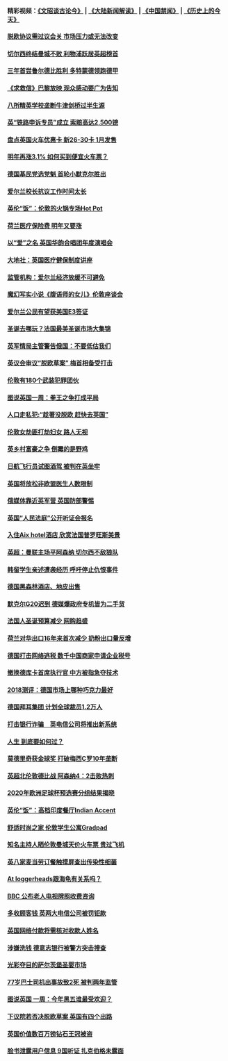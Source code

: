 #### 精彩视频：[《文昭谈古论今》](https://github.com/gfw-breaker/wenzhao/blob/master/README.md?t=12111531) | [《大陆新闻解读》](https://github.com/gfw-breaker/ntdtv-comedy/blob/master/README.md?t=12111531) | [《中国禁闻》](https://github.com/gfw-breaker/ntdtv-news/blob/master/README.md?t=12111531) | [《历史上的今天》](https://github.com/gfw-breaker/today-in-history/blob/master/README.md?t=12111531) 

#### [脱欧协议需过议会关 市场压力或无法改变](../pages/nsc974/n10901979.md?t=12111531) 

#### [切尔西终结曼城不败 利物浦跃居英超榜首](../pages/nsc974/n10900582.md?t=12111531) 

#### [三年首尝鲁尔德比胜利 多特蒙德领跑德甲](../pages/nsc974/n10900592.md?t=12111531) 

#### [《求救信》巴黎放映 观众感动要广为告知](../pages/nsc974/n10900019.md?t=12111531) 

#### [八所精英学校垄断牛津剑桥过半生源](../pages/nsc974/n10899861.md?t=12111531) 

#### [英“铁路申诉专员”成立 索赔高达2,500镑](../pages/nsc974/n10899001.md?t=12111531) 

#### [盘点英国火车优惠卡 新26-30卡 1月发售](../pages/nsc974/n10898992.md?t=12111531) 

#### [明年再涨3.1%   如何买到便宜火车票？](../pages/nsc974/n10898985.md?t=12111531) 

#### [德国基民党选党魁 首轮小默克尔胜出](../pages/nsc974/n10897678.md?t=12111531) 

#### [爱尔兰校长抗议工作时间太长](../pages/nsc974/n10897164.md?t=12111531) 

#### [英伦“饭”：伦敦的火锅专场Hot Pot](../pages/nsc974/n10897146.md?t=12111531) 

#### [荷兰医疗保险费 明年又要涨](../pages/nsc974/n10897113.md?t=12111531) 

#### [以“爱”之名 英国华韵合唱团年度演唱会](../pages/nsc974/n10897132.md?t=12111531) 

#### [大地社：英国医疗健保制度讲座](../pages/nsc974/n10897109.md?t=12111531) 

#### [监管机构：爱尔兰经济放缓不可避免](../pages/nsc974/n10897047.md?t=12111531) 

#### [魔幻写实小说《腹语师的女儿》伦敦座谈会](../pages/nsc974/n10897070.md?t=12111531) 

#### [爱尔兰公民有望获美国E3签证](../pages/nsc974/n10896956.md?t=12111531) 

#### [圣诞去哪玩？法国最美圣诞市场大集锦](../pages/nsc974/n10895365.md?t=12111531) 

#### [英军情局主管警告俄国：不要低估我们](../pages/nsc974/n10895238.md?t=12111531) 

#### [英议会审议“脱欧草案” 梅首相备受打击](../pages/nsc974/n10895260.md?t=12111531) 

#### [伦敦有180个武装犯罪团伙](../pages/nsc974/n10895487.md?t=12111531) 

#### [图说英国一周：拳王之争打成平局](../pages/nsc974/n10895330.md?t=12111531) 

#### [人口走私犯:“趁著没脱欧 赶快去英国”](../pages/nsc974/n10895316.md?t=12111531) 

#### [伦敦女劫匪打劫妇女 路人无视](../pages/nsc974/n10895309.md?t=12111531) 

#### [英乡村富豪之争  倒霉的是野鸡](../pages/nsc974/n10895305.md?t=12111531) 

#### [日航飞行员试图酒驾  被判在英坐牢](../pages/nsc974/n10895291.md?t=12111531) 

#### [英国将放松非欧盟医生人数限制](../pages/nsc974/n10895286.md?t=12111531) 

#### [俄媒体靠近英军营 英国防部警惕](../pages/nsc974/n10895265.md?t=12111531) 

#### [英国“人民法庭”公开听证会报名](../pages/nsc974/n10895219.md?t=12111531) 

#### [入住Aix hotel酒店 欣赏法国普罗旺斯美景](../pages/nsc974/n10894800.md?t=12111531) 

#### [英超：曼联主场平阿森纳 切尔西不敌狼队](../pages/nsc974/n10893786.md?t=12111531) 

#### [韩留学生亲述遭袭经历 呼吁停止仇恨事件](../pages/nsc974/n10893538.md?t=12111531) 

#### [德国黑森林酒店、地皮出售](../pages/nsc974/n10893286.md?t=12111531) 

#### [默克尔G20迟到 德媒爆政府专机皆为二手货](../pages/nsc974/n10892503.md?t=12111531) 

#### [法国人圣诞预算减少 网购趋盛](../pages/nsc974/n10892541.md?t=12111531) 

#### [荷兰对华出口16年来首次减少 奶粉出口量反增](../pages/nsc974/n10892601.md?t=12111531) 

#### [德国打击网络逃税 数千中国商家申请企业税号](../pages/nsc974/n10892430.md?t=12111531) 

#### [撤换德库卡首席执行官 中方被指急夺技术](../pages/nsc974/n10891177.md?t=12111531) 

#### [2018测评：德国市场上哪种巧克力最好](../pages/nsc974/n10891102.md?t=12111531) 

#### [德国拜耳集团 计划全球裁员1.2万人](../pages/nsc974/n10891082.md?t=12111531) 

#### [打击银行诈骗　英电信公司将推出新系统](../pages/nsc974/n10890987.md?t=12111531) 

#### [人生 到底要如何过？](../pages/nsc974/n10890980.md?t=12111531) 

#### [莫德里奇获金球奖 打破梅西C罗10年垄断](../pages/nsc974/n10890252.md?t=12111531) 

#### [英超北伦敦德比战 阿森纳4：2击败热刺](../pages/nsc974/n10887322.md?t=12111531) 

#### [2020年欧洲足球杯预选赛分组结果揭晓](../pages/nsc974/n10887348.md?t=12111531) 

#### [英伦“饭”：高档印度餐厅Indian Accent](../pages/nsc974/n10887152.md?t=12111531) 

#### [舒适时尚之家 伦敦学生公寓Gradpad](../pages/nsc974/n10887125.md?t=12111531) 

#### [知名主持人晒伦敦曼城天价火车票 贵过飞机](../pages/nsc974/n10887062.md?t=12111531) 

#### [英八家麦当劳订餐触摸屏查出传染性细菌](../pages/nsc974/n10886684.md?t=12111531) 

#### [At loggerheads跟海龟有关系吗？](../pages/nsc974/n10883586.md?t=12111531) 

#### [BBC 公布老人电视牌照收费咨询](../pages/nsc974/n10883556.md?t=12111531) 

#### [多收顾客钱 英两大电信公司被罚钜款](../pages/nsc974/n10883526.md?t=12111531) 

#### [英国网络付款将需核对收款人姓名](../pages/nsc974/n10883510.md?t=12111531) 

#### [涉嫌洗钱 德意志银行被警方突击搜查](../pages/nsc974/n10881516.md?t=12111531) 

#### [光彩夺目的萨尔茨堡圣婴市场](../pages/nsc974/n10881904.md?t=12111531) 

#### [77岁巴士司机出事故致2死 被判两年监管](../pages/nsc974/n10881843.md?t=12111531) 

#### [图说英国 一周：今年黑五谁最受欢迎？](../pages/nsc974/n10881815.md?t=12111531) 

#### [下议院若否决脱欧草案 英国有四个出路](../pages/nsc974/n10881130.md?t=12111531) 

#### [英国价值数百万镑钻石王冠被盗](../pages/nsc974/n10881169.md?t=12111531) 

#### [脸书泄露用户信息 9国听证 扎克伯格未露面](../pages/nsc974/n10881125.md?t=12111531) 

